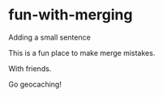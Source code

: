 # fun-with-merging

Adding a small sentence

This is a fun place to make merge mistakes. 

With friends.

Go geocaching!